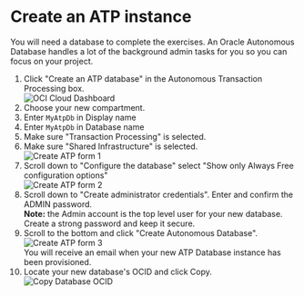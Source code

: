 # Create an ATP instance

You will need a database to complete the exercises.  An Oracle Autonomous Database handles a lot of the background admin tasks for you so you can focus on your project.

1. Click "Create an ATP database" in the Autonomous Transaction Processing box.  
   ![OCI Cloud Dashboard](images/cloudDashboard.png)
1. Choose your new compartment.
1. Enter `MyAtpDb` in Display name
1. Enter  `MyAtpDb` in Database name
1. Make sure "Transaction Processing" is selected.
1. Make sure "Shared Infrastructure" is selected.  
   ![Create ATP form 1](images/createATPForm1.png)
1. Scroll down to "Configure the database" select "Show only Always Free configuration options"  
   ![Create ATP form 2](images/createATPForm2.png)
1. Scroll down to "Create administrator credentials".  Enter and confirm the ADMIN password.  
   **Note:**  the Admin account is the top level user for your new database.  Create a strong password and keep it secure.
1. Scroll to the bottom and click "Create Autonomous Database".  
   ![Create ATP form 3](images/createATPForm3.png)  
   You will receive an email when your new ATP Database instance has been provisioned.
1. Locate your new database's OCID and click Copy.
   ![Copy Database OCID](images/dbOcid.png)  
